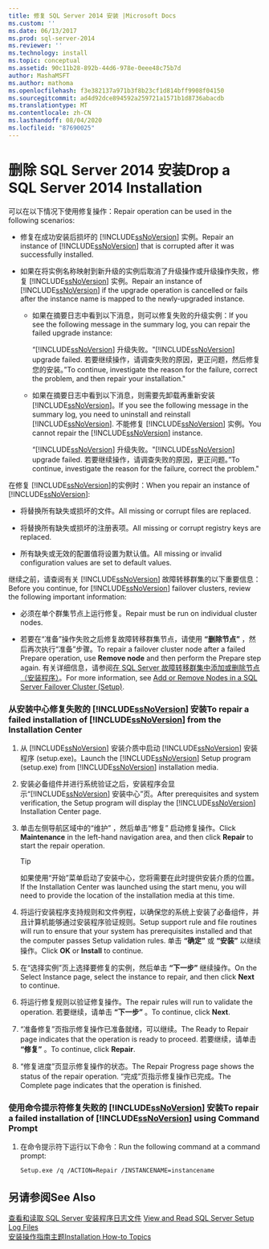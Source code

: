 ```yaml
---
title: 修复 SQL Server 2014 安装 |Microsoft Docs
ms.custom: ''
ms.date: 06/13/2017
ms.prod: sql-server-2014
ms.reviewer: ''
ms.technology: install
ms.topic: conceptual
ms.assetid: 90c11b28-892b-44d6-978e-0eee48c75b7d
author: MashaMSFT
ms.author: mathoma
ms.openlocfilehash: f3e382137a971b3f8b23cf1d814bff9908f04150
ms.sourcegitcommit: ad4d92dce894592a259721a1571b1d8736abacdb
ms.translationtype: MT
ms.contentlocale: zh-CN
ms.lasthandoff: 08/04/2020
ms.locfileid: "87690025"
---
```

# <a name="drop-a-sql-server-2014-installation"></a><span data-ttu-id="8bf55-102">删除 SQL Server 2014 安装</span><span class="sxs-lookup"><span data-stu-id="8bf55-102">Drop a SQL Server 2014 Installation</span></span>
  <span data-ttu-id="8bf55-103">可以在以下情况下使用修复操作：</span><span class="sxs-lookup"><span data-stu-id="8bf55-103">Repair operation can be used in the following scenarios:</span></span>  
  
-   <span data-ttu-id="8bf55-104">修复在成功安装后损坏的 [!INCLUDE[ssNoVersion](../../includes/ssnoversion-md.md)] 实例。</span><span class="sxs-lookup"><span data-stu-id="8bf55-104">Repair an instance of [!INCLUDE[ssNoVersion](../../includes/ssnoversion-md.md)] that is corrupted after it was successfully installed.</span></span>  
  
-   <span data-ttu-id="8bf55-105">如果在将实例名称映射到新升级的实例后取消了升级操作或升级操作失败，修复 [!INCLUDE[ssNoVersion](../../includes/ssnoversion-md.md)] 实例。</span><span class="sxs-lookup"><span data-stu-id="8bf55-105">Repair an instance of [!INCLUDE[ssNoVersion](../../includes/ssnoversion-md.md)] if the upgrade operation is cancelled or fails after the instance name is mapped to the newly-upgraded instance.</span></span>  
  
    -   <span data-ttu-id="8bf55-106">如果在摘要日志中看到以下消息，则可以修复失败的升级实例：</span><span class="sxs-lookup"><span data-stu-id="8bf55-106">If you see the following message in the summary log, you can repair the failed upgrade instance:</span></span>  
  
         <span data-ttu-id="8bf55-107">“[!INCLUDE[ssNoVersion](../../includes/ssnoversion-md.md)] 升级失败。</span><span class="sxs-lookup"><span data-stu-id="8bf55-107">"[!INCLUDE[ssNoVersion](../../includes/ssnoversion-md.md)] upgrade failed.</span></span> <span data-ttu-id="8bf55-108">若要继续操作，请调查失败的原因，更正问题，然后修复您的安装。”</span><span class="sxs-lookup"><span data-stu-id="8bf55-108">To continue, investigate the reason for the failure, correct the problem, and then repair your installation."</span></span>  
  
    -   <span data-ttu-id="8bf55-109">如果在摘要日志中看到以下消息，则需要先卸载再重新安装 [!INCLUDE[ssNoVersion](../../includes/ssnoversion-md.md)]。</span><span class="sxs-lookup"><span data-stu-id="8bf55-109">If you see the following message in the summary log, you need to uninstall and reinstall [!INCLUDE[ssNoVersion](../../includes/ssnoversion-md.md)].</span></span> <span data-ttu-id="8bf55-110">不能修复 [!INCLUDE[ssNoVersion](../../includes/ssnoversion-md.md)] 实例。</span><span class="sxs-lookup"><span data-stu-id="8bf55-110">You cannot repair the [!INCLUDE[ssNoVersion](../../includes/ssnoversion-md.md)] instance.</span></span>  
  
         <span data-ttu-id="8bf55-111">“[!INCLUDE[ssNoVersion](../../includes/ssnoversion-md.md)] 升级失败。</span><span class="sxs-lookup"><span data-stu-id="8bf55-111">"[!INCLUDE[ssNoVersion](../../includes/ssnoversion-md.md)] upgrade failed.</span></span> <span data-ttu-id="8bf55-112">若要继续操作，请调查失败的原因，更正问题。”</span><span class="sxs-lookup"><span data-stu-id="8bf55-112">To continue, investigate the reason for the failure, correct the problem."</span></span>  
  
 <span data-ttu-id="8bf55-113">在修复 [!INCLUDE[ssNoVersion](../../includes/ssnoversion-md.md)]的实例时：</span><span class="sxs-lookup"><span data-stu-id="8bf55-113">When you repair an instance of [!INCLUDE[ssNoVersion](../../includes/ssnoversion-md.md)]:</span></span>  
  
-   <span data-ttu-id="8bf55-114">将替换所有缺失或损坏的文件。</span><span class="sxs-lookup"><span data-stu-id="8bf55-114">All missing or corrupt files are replaced.</span></span>  
  
-   <span data-ttu-id="8bf55-115">将替换所有缺失或损坏的注册表项。</span><span class="sxs-lookup"><span data-stu-id="8bf55-115">All missing or corrupt registry keys are replaced.</span></span>  
  
-   <span data-ttu-id="8bf55-116">所有缺失或无效的配置值将设置为默认值。</span><span class="sxs-lookup"><span data-stu-id="8bf55-116">All missing or invalid configuration values are set to default values.</span></span>  
  
 <span data-ttu-id="8bf55-117">继续之前，请查阅有关 [!INCLUDE[ssNoVersion](../../includes/ssnoversion-md.md)] 故障转移群集的以下重要信息：</span><span class="sxs-lookup"><span data-stu-id="8bf55-117">Before you continue, for [!INCLUDE[ssNoVersion](../../includes/ssnoversion-md.md)] failover clusters, review the following important information:</span></span>  
  
-   <span data-ttu-id="8bf55-118">必须在单个群集节点上运行修复。</span><span class="sxs-lookup"><span data-stu-id="8bf55-118">Repair must be run on individual cluster nodes.</span></span>  
  
-   <span data-ttu-id="8bf55-119">若要在“准备”操作失败之后修复故障转移群集节点，请使用 **“删除节点”** ，然后再次执行“准备”步骤。</span><span class="sxs-lookup"><span data-stu-id="8bf55-119">To repair a failover cluster node after a failed Prepare operation, use **Remove node** and then perform the Prepare step again.</span></span> <span data-ttu-id="8bf55-120">有关详细信息，请参阅[在 SQL Server 故障转移群集中添加或删除节点（安装程序）](../../sql-server/failover-clusters/install/add-or-remove-nodes-in-a-sql-server-failover-cluster-setup.md)。</span><span class="sxs-lookup"><span data-stu-id="8bf55-120">For more information, see [Add or Remove Nodes in a SQL Server Failover Cluster &#40;Setup&#41;](../../sql-server/failover-clusters/install/add-or-remove-nodes-in-a-sql-server-failover-cluster-setup.md).</span></span>  
  
### <a name="to-repair-a-failed-installation-of-ssnoversion-from-the-installation-center"></a><span data-ttu-id="8bf55-121">从安装中心修复失败的 [!INCLUDE[ssNoVersion](../../includes/ssnoversion-md.md)] 安装</span><span class="sxs-lookup"><span data-stu-id="8bf55-121">To repair a failed installation of [!INCLUDE[ssNoVersion](../../includes/ssnoversion-md.md)] from the Installation Center</span></span>  
  
1.  <span data-ttu-id="8bf55-122">从 [!INCLUDE[ssNoVersion](../../includes/ssnoversion-md.md)] 安装介质中启动 [!INCLUDE[ssNoVersion](../../includes/ssnoversion-md.md)] 安装程序 (setup.exe)。</span><span class="sxs-lookup"><span data-stu-id="8bf55-122">Launch the [!INCLUDE[ssNoVersion](../../includes/ssnoversion-md.md)] Setup program (setup.exe) from [!INCLUDE[ssNoVersion](../../includes/ssnoversion-md.md)] installation media.</span></span>  
  
2.  <span data-ttu-id="8bf55-123">安装必备组件并进行系统验证之后，安装程序会显示“[!INCLUDE[ssNoVersion](../../includes/ssnoversion-md.md)] 安装中心”页。</span><span class="sxs-lookup"><span data-stu-id="8bf55-123">After prerequisites and system verification, the Setup program will display the [!INCLUDE[ssNoVersion](../../includes/ssnoversion-md.md)] Installation Center page.</span></span>  
  
3.  <span data-ttu-id="8bf55-124">单击左侧导航区域中的“维护”  ，然后单击“修复”  启动修复操作。</span><span class="sxs-lookup"><span data-stu-id="8bf55-124">Click **Maintenance** in the left-hand navigation area, and then click **Repair** to start the repair operation.</span></span>  
  
    > [!TIP]  
    >  <span data-ttu-id="8bf55-125">如果使用“开始”菜单启动了安装中心，您将需要在此时提供安装介质的位置。</span><span class="sxs-lookup"><span data-stu-id="8bf55-125">If the Installation Center was launched using the start menu, you will need to provide the location of the installation media at this time.</span></span>  
  
4.  <span data-ttu-id="8bf55-126">将运行安装程序支持规则和文件例程，以确保您的系统上安装了必备组件，并且计算机能够通过安装程序验证规则。</span><span class="sxs-lookup"><span data-stu-id="8bf55-126">Setup support rule and file routines will run to ensure that your system has prerequisites installed and that the computer passes Setup validation rules.</span></span> <span data-ttu-id="8bf55-127">单击 **“确定”** 或 **“安装”** 以继续操作。</span><span class="sxs-lookup"><span data-stu-id="8bf55-127">Click **OK** or **Install** to continue.</span></span>  
  
5.  <span data-ttu-id="8bf55-128">在“选择实例”页上选择要修复的实例，然后单击 **“下一步”** 继续操作。</span><span class="sxs-lookup"><span data-stu-id="8bf55-128">On the Select Instance page, select the instance to repair, and then click **Next** to continue.</span></span>  
  
6.  <span data-ttu-id="8bf55-129">将运行修复规则以验证修复操作。</span><span class="sxs-lookup"><span data-stu-id="8bf55-129">The repair rules will run to validate the operation.</span></span> <span data-ttu-id="8bf55-130">若要继续，请单击 **“下一步”** 。</span><span class="sxs-lookup"><span data-stu-id="8bf55-130">To continue, click **Next**.</span></span>  
  
7.  <span data-ttu-id="8bf55-131">“准备修复”页指示修复操作已准备就绪，可以继续。</span><span class="sxs-lookup"><span data-stu-id="8bf55-131">The Ready to Repair page indicates that the operation is ready to proceed.</span></span> <span data-ttu-id="8bf55-132">若要继续，请单击 **“修复”** 。</span><span class="sxs-lookup"><span data-stu-id="8bf55-132">To continue, click **Repair**.</span></span>  
  
8.  <span data-ttu-id="8bf55-133">“修复进度”页显示修复操作的状态。</span><span class="sxs-lookup"><span data-stu-id="8bf55-133">The Repair Progress page shows the status of the repair operation.</span></span> <span data-ttu-id="8bf55-134">“完成”页指示修复操作已完成。</span><span class="sxs-lookup"><span data-stu-id="8bf55-134">The Complete page indicates that the operation is finished.</span></span>  
  
### <a name="to-repair-a-failed-installation-of-ssnoversion-using-command-prompt"></a><span data-ttu-id="8bf55-135">使用命令提示符修复失败的 [!INCLUDE[ssNoVersion](../../includes/ssnoversion-md.md)] 安装</span><span class="sxs-lookup"><span data-stu-id="8bf55-135">To repair a failed installation of [!INCLUDE[ssNoVersion](../../includes/ssnoversion-md.md)] using Command Prompt</span></span>  
  
1.  <span data-ttu-id="8bf55-136">在命令提示符下运行以下命令：</span><span class="sxs-lookup"><span data-stu-id="8bf55-136">Run the following command at a command prompt:</span></span>  
  
    ```  
    Setup.exe /q /ACTION=Repair /INSTANCENAME=instancename  
    ```  
  
## <a name="see-also"></a><span data-ttu-id="8bf55-137">另请参阅</span><span class="sxs-lookup"><span data-stu-id="8bf55-137">See Also</span></span>  
 <span data-ttu-id="8bf55-138">[查看和读取 SQL Server 安装程序日志文件](view-and-read-sql-server-setup-log-files.md) </span><span class="sxs-lookup"><span data-stu-id="8bf55-138">[View and Read SQL Server Setup Log Files](view-and-read-sql-server-setup-log-files.md) </span></span>  
 [<span data-ttu-id="8bf55-139">安装操作指南主题</span><span class="sxs-lookup"><span data-stu-id="8bf55-139">Installation How-to Topics</span></span>](../../sql-server/install/installation-how-to-topics.md)  
  
  

